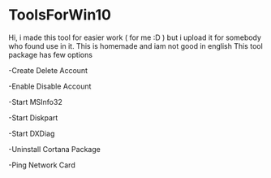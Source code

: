 # ToolsForWin10
Hi, i made this tool for easier work ( for me :D ) but i upload it for somebody who found use in it. 
This is homemade and iam not good in english
This tool package has few options

 -Create Delete Account
 
 
 -Enable Disable Account
 
 
 -Start MSInfo32
 
 
 -Start Diskpart 
 
 
 -Start DXDiag
 
 
 -Uninstall Cortana Package
 
 
 -Ping Network Card
